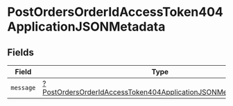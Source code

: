 # PostOrdersOrderIdAccessToken404ApplicationJSONMetadata


## Fields

| Field                                                                                                                                                      | Type                                                                                                                                                       | Required                                                                                                                                                   | Description                                                                                                                                                |
| ---------------------------------------------------------------------------------------------------------------------------------------------------------- | ---------------------------------------------------------------------------------------------------------------------------------------------------------- | ---------------------------------------------------------------------------------------------------------------------------------------------------------- | ---------------------------------------------------------------------------------------------------------------------------------------------------------- |
| `message`                                                                                                                                                  | [?PostOrdersOrderIdAccessToken404ApplicationJSONMetadataMessage](../../models/operations/PostOrdersOrderIdAccessToken404ApplicationJSONMetadataMessage.md) | :heavy_minus_sign:                                                                                                                                         | N/A                                                                                                                                                        |